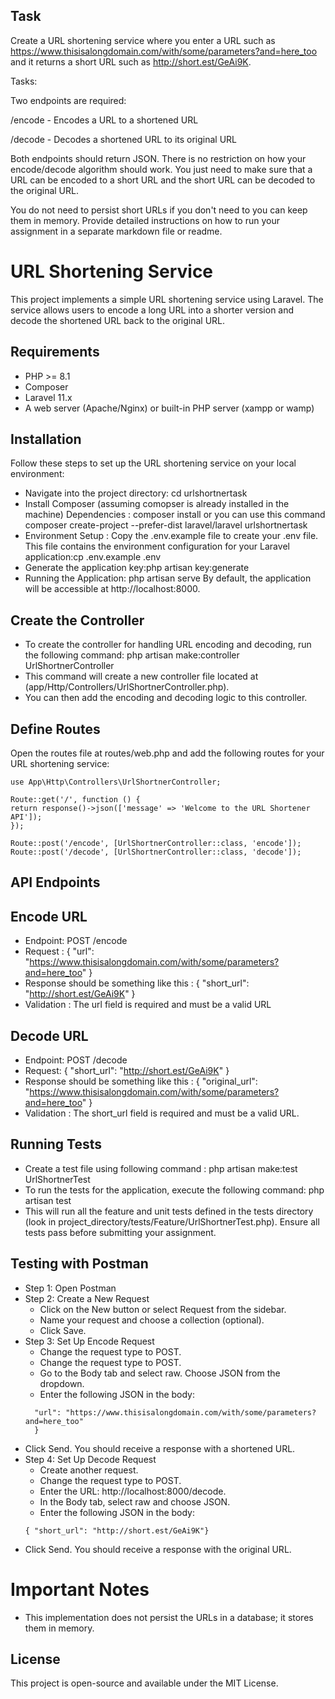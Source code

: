 ## Task
Create a URL shortening service where you enter a URL such as https://www.thisisalongdomain.com/with/some/parameters?and=here_too and it returns a short URL such as http://short.est/GeAi9K.

Tasks:

Two endpoints are required:

/encode - Encodes a URL to a shortened URL

/decode - Decodes a shortened URL to its original URL

Both endpoints should return JSON. There is no restriction on how your encode/decode algorithm should work. You just need to make sure that a URL can be encoded to a short URL and the short URL can be decoded to the original URL.

You do not need to persist short URLs if you don't need to you can keep them in memory. Provide detailed instructions on how to run your assignment in a separate markdown file or readme.


# URL Shortening Service

This project implements a simple URL shortening service using Laravel. 
The service allows users to encode a long URL into a shorter version and decode the shortened URL back to the original URL.

## Requirements

- PHP >= 8.1
- Composer
- Laravel 11.x
- A web server (Apache/Nginx) or built-in PHP server (xampp or wamp)
## Installation

Follow these steps to set up the URL shortening service on your local environment:

- Navigate into the project directory: cd urlshortnertask
- Install Composer (assuming comopser is already installed in the machine) Dependencies : composer install or you can use this command composer create-project --prefer-dist laravel/laravel urlshortnertask
- Environment Setup : Copy the .env.example file to create your .env file. This file contains the environment configuration for your Laravel application:cp .env.example .env
- Generate the application key:php artisan key:generate
- Running the Application: php artisan serve By default, the application will be accessible at http://localhost:8000.

## Create the Controller
- To create the controller for handling URL encoding and decoding, run the following command: php artisan make:controller UrlShortnerController
- This command will create a new controller file located at (app/Http/Controllers/UrlShortnerController.php). 
- You can then add the encoding and decoding logic to this controller.

## Define Routes
Open the routes file at routes/web.php  and add the following routes for your URL shortening service:
```use Illuminate\Support\Facades\Route;
use App\Http\Controllers\UrlShortnerController;

Route::get('/', function () {
return response()->json(['message' => 'Welcome to the URL Shortener API']);
});

Route::post('/encode', [UrlShortnerController::class, 'encode']);
Route::post('/decode', [UrlShortnerController::class, 'decode']);

```
## API Endpoints

## Encode URL

- Endpoint: POST /encode
- Request : {
  "url": "https://www.thisisalongdomain.com/with/some/parameters?and=here_too"
  }
- Response should be something like this : {
  "short_url": "http://short.est/GeAi9K"
  }
- Validation : The url field is required and must be a valid URL


## Decode URL
- Endpoint: POST /decode
- Request: {
  "short_url": "http://short.est/GeAi9K"
  }
- Response should be something like this : {
  "original_url": "https://www.thisisalongdomain.com/with/some/parameters?and=here_too"
  }
- Validation : The short_url field is required and must be a valid URL.



## Running Tests
- Create a test file using following command : php artisan make:test UrlShortnerTest
- To run the tests for the application, execute the following command: php artisan test
- This will run all the feature and unit tests defined in the tests directory (look in project_directory/tests/Feature/UrlShortnerTest.php). Ensure all tests pass before submitting your assignment.


## Testing with Postman

- Step 1: Open Postman
- Step 2: Create a New Request
  - Click on the New button or select Request from the sidebar.
  - Name your request and choose a collection (optional).
  - Click Save.
- Step 3: Set Up Encode Request
  - Change the request type to POST.
  - Change the request type to POST.
  - Go to the Body tab and select raw. Choose JSON from the dropdown.
  - Enter the following JSON in the body:
  ```{
    "url": "https://www.thisisalongdomain.com/with/some/parameters?and=here_too"
    }
    ```
- Click Send. You should receive a response with a shortened URL.
- Step 4: Set Up Decode Request
  - Create another request.
  - Change the request type to POST.
  - Enter the URL: http://localhost:8000/decode.
  - In the Body tab, select raw and choose JSON.
  - Enter the following JSON in the body:
  ```
  { "short_url": "http://short.est/GeAi9K"}
    ```
- Click Send. You should receive a response with the original URL.


# Important Notes
- This implementation does not persist the URLs in a database; it stores them in memory.
## License
This project is open-source and available under the MIT License.